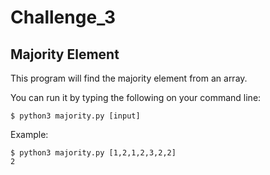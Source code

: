 # Challenge_3
## Majority Element
This program will find the majority element from an array.

You can run it by typing the following on your command line: 
```
$ python3 majority.py [input]
```
Example:
```
$ python3 majority.py [1,2,1,2,3,2,2]
2
```
